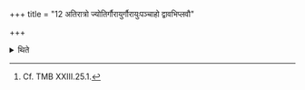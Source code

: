 +++
title = "12 अतिरात्रो ज्योतिर्गौरायुर्गौरायुःपञ्चाहो द्वावभिप्लवौ"

+++

<details><summary>थिते</summary>

12. (The days in it are as follows:) an Atirātra, the five day-period of Jyotis, Go, Āyus, Go, Āyus, the two Abhiplava six-day-periods, the ten-days of the Dvādaśāha, and an Atirātra.[^1]  

[^1]: Cf. TMB XXIII.25.1.  
</details>
